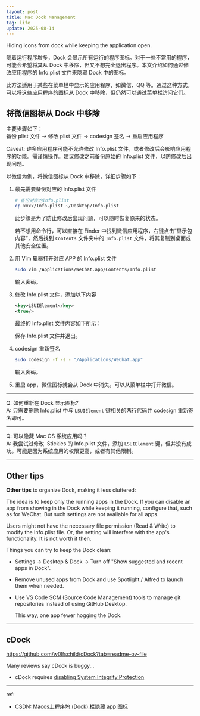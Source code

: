 ```yaml
---
layout: post
title: Mac Dock Management
tag: life
update: 2025-08-14
---
```


Hiding icons from dock while keeping the application open.

随着运行程序增多，Dock 会显示所有运行的程序图标。对于一些不常用的程序，可能会希望将其从 Dock 中移除，但又不想完全退出程序。本文介绍如何通过修改应用程序的 Info.plist 文件来隐藏 Dock 中的图标。

此方法适用于某些在菜单栏中显示的应用程序，如微信、QQ 等。通过这种方式，可以将这些应用程序的图标从 Dock 中移除，但仍然可以通过菜单栏访问它们。


## 将微信图标从 Dock 中移除

主要步骤如下：  
备份 plist 文件 → 修改 plist 文件 → codesign 签名 → 重启应用程序

Caveat: 许多应用程序可能不允许修改 Info.plist 文件，或者修改后会影响应用程序的功能。需谨慎操作。建议修改之前备份原始的 Info.plist 文件，以防修改后出现问题。

以微信为例，将微信图标从 Dock 中移除，详细步骤如下：

1. 最先需要备份对应的 Info.plist 文件
   
   ```bash
   # 备份对应的Info.plist
   cp xxxx/Info.plist ~/Desktop/Info.plist
   ```
   此步骤是为了防止修改后出现问题，可以随时恢复原来的状态。

   若不想用命令行，可以直接在 Finder 中找到微信应用程序，右键点击“显示包内容”，然后找到 `Contents` 文件夹中的 `Info.plist` 文件，将其复制到桌面或其他安全位置。

2. 用 Vim 辑器打开对应 APP 的 Info.plist 文件
   
   ```bash
   sudo vim /Applications/WeChat.app/Contents/Info.plist
   ```

   输入密码。

3. 修改 Info.plist 文件，添加以下内容

   ```xml
   <key>LSUIElement</key>
   <true/>
   ```
   最终的 Info.plist 文件内容如下所示：
   <img src="https://drive.google.com/thumbnail?id=14M7krm_08aYmI1DWT7TMGx2uAbNlcUsw&sz=w1000" alt="" style="display: block; margin-right: auto; margin-left: auto; zoom:80%;" />

   保存 Info.plist 文件并退出。

4. codesign 重新签名 
   
   ```bash
   sudo codesign -f -s - "/Applications/WeChat.app"
   ```
   输入密码。

5. 重启 app，微信图标就会从 Dock 中消失。可以从菜单栏中打开微信。



--------------------------------------------------------------------------------

Q: 如何重新在 Dock 显示图标?  
A: 只需要删除 Info.plist 中与 `LSUIElement` 键相关的两行代码并 codesign 重新签名即可。

--------------------------------------------------------------------------------

Q: 可以隐藏 Mac OS 系统应用吗？  
A: 我尝试过修改 <img src="https://drive.google.com/thumbnail?id=1zPJ5QudJZixhwiFx8GjhU0JoBEDJNuUO&sz=w1000" alt="" style="zoom:5%; vertical-align: middle; " /> Stickies 的 Info.plist 文件，添加 `LSUIElement` 键，但并没有成功。可能是因为系统应用的权限更高，或者有其他限制。

--------------------------------------------------------------------------------

## Other tips

**Other tips** to organize Dock, making it less cluttered:

The idea is to keep only the running apps in the Dock. If you can disable an app from showing in the Dock while keeping it running, configure that, such as for WeChat. But such settings are not available for all apps. 

Users might not have the necessary file permission (Read & Write) to modify the Info.plist file. Or, the setting will interfere with the app's functionality. It is not worth it then.

Things you can try to keep the Dock clean:

- Settings → Desktop & Dock → Turn off "Show suggested and recent apps in Dock".
- Remove unused apps from Dock and use Spotlight / Alfred to launch them when needed.
- Use VS Code SCM (Source Code Management) tools  <i class="codicon codicon-git-merge" style="font-size:1.5em; vertical-align: middle;"></i> to manage git repositories instead of using GitHub Desktop.
  
  This way, one app fewer hogging the Dock.

--------------------------------------------------------------------------------

## cDock

<https://github.com/w0lfschild/cDock?tab=readme-ov-file>

Many reviews say cDock is buggy...

- cDock requires [disabling System Integrity Protection](http://osxdaily.com/2015/10/05/disable-rootless-system-integrity-protection-mac-os-x/)


--------------------------------------------------------------------------------

ref:

- [CSDN: Macos上程序坞 (Dock) 栏隐藏 app 图标](https://blog.csdn.net/qq_43619748/article/details/149882407)